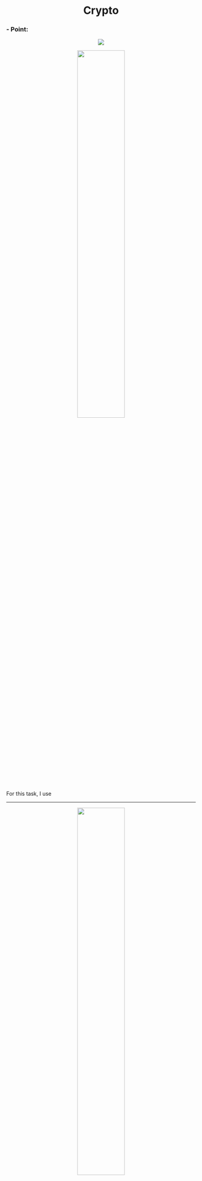 <h1 align="center">Crypto</h1>

<h3> - Point: </h3>

<p align="center"><img src="https://github.com/Ne0Lux-C1Ph3r/WRITE-UP/blob/master/InnoCTF%202019/Files/"></p>




<p align="center"><img src="https://github.com/Ne0Lux-C1Ph3r/WRITE-UP/blob/master/InnoCTF%202019/Files/" height="50%" width="50%"></p>

For this task, I use 

-----------------------------------------------------------------------------------------------------------------------------------

<p align="center"><img src="https://github.com/Ne0Lux-C1Ph3r/WRITE-UP/blob/master/InnoCTF%202019/Files/" height="50%" width="50%"></p>

-----------------------------------------------------------------------------------------------------------------------------------

<p align="center"><img src="https://github.com/Ne0Lux-C1Ph3r/WRITE-UP/blob/master/InnoCTF%202019/Files/" height="50%" width="50%"></p>

-----------------------------------------------------------------------------------------------------------------------------------

<p align="center"><img src="https://github.com/Ne0Lux-C1Ph3r/WRITE-UP/blob/master/InnoCTF%202019/Files/" height="50%" width="50%"></p>

-----------------------------------------------------------------------------------------------------------------------------------



```
Flag: InnoCTF{}
```
